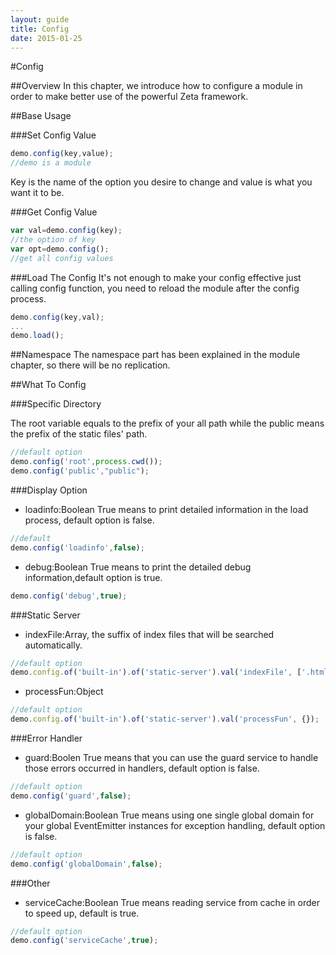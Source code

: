 ```yaml
---
layout: guide
title: Config
date: 2015-01-25
---
```


#Config

##Overview
In this chapter, we introduce how to configure a module in order to make better use of the powerful Zeta framework.

##Base Usage

###Set Config Value

~~~js
demo.config(key,value);
//demo is a module
~~~
Key is the name of the option you desire to change and value is what you want it to be.

###Get Config Value

~~~js
var val=demo.config(key);
//the option of key
var opt=demo.config();
//get all config values
~~~

###Load The Config
It's not enough to make your config effective just calling config function, you need to reload the module after the config process.

~~~js
demo.config(key,val);
...
demo.load();
~~~

##Namespace
The namespace part has been explained in the module chapter, so there will be no replication.

##What To Config

###Specific Directory

The root variable equals to the prefix of your all path while the public means the prefix of the static files' path.

~~~js
//default option
demo.config('root',process.cwd());
demo.config('public',"public");
~~~

###Display Option
- loadinfo:Boolean
True means to print detailed information in the load process, default option is false.

~~~js
//default
demo.config('loadinfo',false);
~~~

- debug:Boolean
True means to print the detailed debug information,default option is true.

~~~js
demo.config('debug',true);
~~~

###Static Server
- indexFile:Array, the suffix of index files that will be searched automatically.

~~~js
//default option
demo.config.of('built-in').of('static-server').val('indexFile', ['.html', '.htm', '.md']);
~~~

- processFun:Object

~~~js
//default option
demo.config.of('built-in').of('static-server').val('processFun', {});
~~~

###Error Handler
- guard:Boolen
True means that you can use the guard service to handle those errors occurred in handlers, default option is false.

~~~js
//default option
demo.config('guard',false);
~~~

- globalDomain:Boolean
True means using one single global domain for your global EventEmitter instances for exception handling, default option is false.

~~~js
//default option
demo.config('globalDomain',false);
~~~

###Other
- serviceCache:Boolean
True means reading service from cache in order to speed up, default is true.

~~~js
//default option
demo.config('serviceCache',true);
~~~
